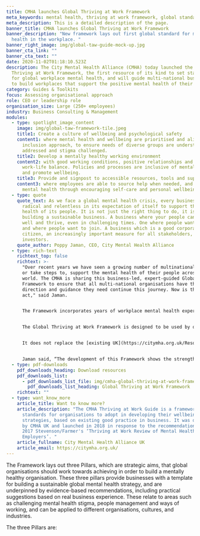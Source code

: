 ```yaml
---
title: CMHA launches Global Thriving at Work Framework
meta_keywords: mental health, thriving at work framework, global standards
meta_description: This is a detailed description of the page.
banner_title: CMHA launches Global Thriving at Work Framework
banner_description: "New framework lays out first global standard for mental
  health in the workplace. "
banner_right_image: img/global-taw-guide-mock-up.jpg
banner_cta_link: ""
banner_cta_text: ""
date: 2020-11-02T01:18:10.523Z
description: The City Mental Health Alliance (CMHA) today launched the Global
  Thriving at Work Framework, the first resource of its kind to set standards
  for global workplace mental health, and will guide multi-national businesses
  to build workplaces that support the positive mental health of their people.
category: Guides & Toolkits
focus: Assessing organisational approach
role: CEO or leadership role
organisation_size: Large (250+ employees)
industry: Business Consulting & Management
modules:
  - type: spotlight_image_content
    image: img/global-taw-framework-tile.jpeg
    title1: Create a culture of wellbeing and psychological safety
    content1: where mental health and wellbeing are prioritised and aligned with
      inclusion approach, to ensure needs of diverse groups are understood and
      addressed and stigma challenged.
    title2: Develop a mentally healthy working environment
    content2: with good working conditions, positive relationships and a healthy
      work-life balance. Policies and processes are inclusive of mental health
      and promote wellbeing.
    title3: Provide and signpost to accessible resources, tools and support
    content3: where employees are able to source help when needed, and protect
      mental health through encouraging self-care and personal wellbeing.
  - type: quote
    quote_text: As we face a global mental health crisis, every business has to be
      radical and relentless in its expectation of itself to support the mental
      health of its people. It is not just the right thing to do, it is key to
      building a sustainable business. A business where your people can stay
      well and thrive, even in challenging times. One where people want to stay
      and where people want to join. A business which is a good corporate
      citizen, an increasingly important measure for all stakeholders, including
      investors.
    quote_author: Poppy Jaman, CEO, City Mental Health Alliance
  - type: rich-text
    richtext_top: false
    richtext: >-
      "Over recent years we have seen a growing number of multinationals commit,
      or take steps to, support the mental health of their people across the
      world. The CMHA is sharing this business-led, expert-guided Global
      Framework to ensure that all multi-national organisations have the
      direction and guidance they need continue this journey. Now is the time to
      act," said Jaman.


      The Framework incorporates years of workplace mental health experience from across the CMHA membership, and has also been informed by mental health experts, academic research and workplace reports. 


      The Global Thriving at Work Framework is designed to be used by organisations that are seeking to develop global mental health and wellbeing approaches, or it can also be used as a baseline for the development of programmes of work in countries and/or cities that are just starting their journey. 


      It does not replace the [existing UK](https://citymha.org.uk/Resources/Thriving-at-Work-UK-Guide) or [HK Thriving at Work Guides](https://www.cmhahk.org/wp-content/uploads/2020/02/20191114-CMHA-HK-TAW-Guide-Nov2019.pdf), which are more detailed and have been tailored to those particular regions, but it does align with them. The Framework includes a simple means of self-assessment that will allow businesses to measure their progress against the three pillars, to help them further embed change.


      Jaman said, “The development of this Framework shows the strength of the CMHA global community as its pool its knowledge, data and experience to create a unique guide.”
  - type: pdf-downloads
    pdf_downloads_heading: Download resources
    pdf_downloads_list:
      - pdf_downloads_list_file: img/cmha-global-thriving-at-work-framework-final.pdf
        pdf_downloads_list_heading: Global Thriving at Work Framework
    richtext: ""
  - type: want_know_more
    article_title: Want to know more?
    article_description: "The CMHA Thriving at Work Guide is a framework of
      standards for organisations to adopt in developing their wellbeing
      strategies, based on existing good practice in business. It was developed
      by CMHA UK and launched in 2018 in response to the recommendations in the
      2017 Stevenson/Farmer's ‘Thriving at Work Review of Mental Health and
      Employers’. "
    article_fullname: City Mental Health Alliance UK
    article_email: https://citymha.org.uk/
---
```

The Framework lays out three Pillars, which are strategic aims, that global organisations should work towards achieving in order to build a mentally healthy organisation. These three pillars provide businesses with a template for building a sustainable global mental health strategy, and are underpinned by evidence-based recommendations, including practical suggestions based on real business experience. These relate to areas such as challenging mental health stigma, people management and ways of working, and can be applied to different organisations, cultures, and industries. 

The three Pillars are: